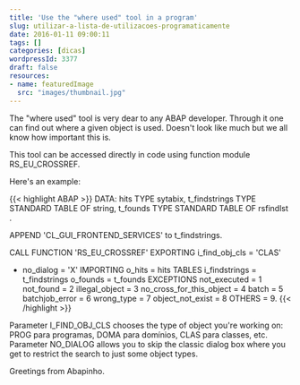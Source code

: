 ```yaml
---
title: 'Use the "where used" tool in a program'
slug: utilizar-a-lista-de-utilizacoes-programaticamente
date: 2016-01-11 09:00:11
tags: []
categories: [dicas]
wordpressId: 3377
draft: false
resources:
- name: featuredImage
  src: "images/thumbnail.jpg"
---
```

The "where used" tool is very dear to any ABAP developer. Through it one can find out where a given object is used. Doesn't look like much but we all know how important this is.

<!--more-->

This tool can be accessed directly in code using function module RS_EU_CROSSREF.

Here's an example:


{{< highlight ABAP >}}
DATA: hits TYPE sytabix,
       t_findstrings TYPE STANDARD TABLE OF string,
       t_founds      TYPE STANDARD TABLE OF rsfindlst .

APPEND 'CL_GUI_FRONTEND_SERVICES' to t_findstrings.

CALL FUNCTION 'RS_EU_CROSSREF'
  EXPORTING
    i_find_obj_cls                     = 'CLAS'
*   no_dialog                          = 'X'
IMPORTING
   o_hits                             = hits
TABLES
   i_findstrings                      = t_findstrings
   o_founds                           = t_founds
EXCEPTIONS
   not_executed                       = 1
   not_found                          = 2
   illegal_object                     = 3
   no_cross_for_this_object           = 4 
   batch                              = 5
   batchjob_error                     = 6
   wrong_type                         = 7
   object_not_exist                   = 8
   OTHERS                             = 9.
{{< /highlight >}}

Parameter I_FIND_OBJ_CLS chooses the type of object you're working on: PROG para programas, DOMA para domínios, CLAS para classes, etc.
Parameter NO_DIALOG allows you to skip the classic dialog box where you get to restrict the search to just some object types.

Greetings from Abapinho.
